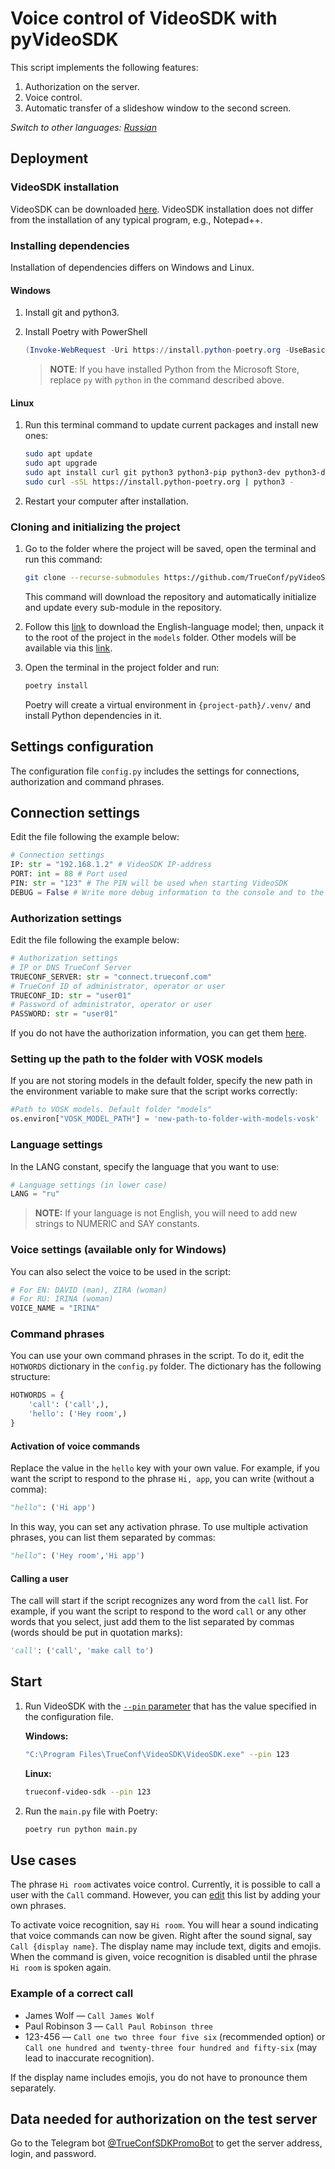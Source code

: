 # Voice control of VideoSDK  with pyVideoSDK

This script implements the following features:

1. Authorization on the server.
1. Voice control.
1. Automatic transfer of a slideshow window to the second screen.

*Switch to other languages: [Russian](README_RU.md)*

## Deployment

### VideoSDK installation

VideoSDK can be downloaded [here](https://github.com/TrueConf/pyVideoSDK/blob/main/download.md). VideoSDK installation does not differ from the installation of any typical program, e.g., Notepad++.

### Installing dependencies

Installation of dependencies differs on Windows and Linux.

#### Windows

1. Install git and python3.
1. Install Poetry with PowerShell

    ```powershell
    (Invoke-WebRequest -Uri https://install.python-poetry.org -UseBasicParsing).Content | py -
    ```

    >**NOTE**: If you have installed Python from the Microsoft Store, replace `py` with `python` in the command described above.

#### Linux

1. Run this terminal command to update current packages and install new ones:

    ```bash
    sudo apt update
    sudo apt upgrade
    sudo apt install curl git python3 python3-pip python3-dev python3-distutils festvox-ru festival-dev libportaudio2  
    sudo curl -sSL https://install.python-poetry.org | python3 -
    ```

1. Restart your computer after installation.

### Cloning and initializing the project

1. Go to the folder where the project will be saved, open the terminal and run this command:

    ```bash
    git clone --recurse-submodules https://github.com/TrueConf/pyVideoSDK-VoiceControl.git
    ```

    This command will download the repository and automatically initialize and update every sub-module in the repository.

1. Follow this [link](https://alphacephei.com/vosk/models/vosk-model-small-en-us-0.15.zip) to download the English-language model; then, unpack it to the root of the project in the `models` folder. Other models will be available via this [link](https://alphacephei.com/vosk/models).

1. Open the terminal in the project folder and run:

    ```bash
    poetry install
    ```

    Poetry will create a virtual environment in `{project-path}/.venv/` and install Python dependencies in it.

## Settings configuration

The configuration file `config.py` includes the settings for connections, authorization and command phrases.

## Connection settings

Edit the file following the example below:  

```python
# Connection settings
IP: str = "192.168.1.2" # VideoSDK IP-address
PORT: int = 88 # Port used
PIN: str = "123" # The PIN will be used when starting VideoSDK
DEBUG = False # Write more debug information to the console and to the log-file
```

### Authorization settings

Edit the file following the example below:

```python
# Authorization settings
# IP or DNS TrueConf Server
TRUECONF_SERVER: str = "connect.trueconf.com"
# TrueConf ID of administrator, operator or user
TRUECONF_ID: str = "user01"
# Password of administrator, operator or user
PASSWORD: str = "user01"
```

If you do not have the authorization information, you can get them [here](#data-needed-for-authorization-on-the-test-server).

### Setting up the path to the folder with VOSK models

If you are not storing models in the default folder, specify the new path in the environment variable to make sure that the script works correctly:

```python
#Path to VOSK models. Default folder "models"
os.environ["VOSK_MODEL_PATH"] = 'new-path-to-folder-with-models-vosk'
```

### Language settings

In the LANG constant, specify the language that you want to use:

```python
# Language settings (in lower case)
LANG = "ru" 
```

>**NOTE:** If your language is not English, you will need to add new strings to NUMERIC and SAY constants.

### Voice settings (available only for Windows)

You can also select the voice to be used in the script:

```python
# For EN: DAVID (man), ZIRA (woman)
# For RU: IRINA (woman) 
VOICE_NAME = "IRINA"
```

### Command phrases

You can use your own command phrases in the script. To do it, edit the `HOTWORDS` dictionary in the `config.py` folder. The dictionary has the following structure:

```python
HOTWORDS = {
    'call': ('call',),
    'hello': ('Hey room',)
}
```

#### Activation of voice commands

Replace the value in the  `hello` key  with your own value. For example, if you want the script to respond to the phrase `Hi, app`, you can write (without a comma):

```python
"hello": ('Hi app')
```

In this way, you can set any activation phrase. To use multiple activation phrases, you can list them separated by commas:

```python
"hello": ('Hey room','Hi app')
```

#### Calling a user

The call will start if the script recognizes any word from the `call` list. For example, if you want the script to respond to the word `call` or any other words that you select, just add them to the list separated by commas (words should be put in quotation marks):

```python
'call': ('call', 'make call to')
```

## Start

1. Run VideoSDK with the [`--pin` parameter](https://docs.trueconf.com/videosdk/en/introduction/commandline#pin) that has the value specified in the configuration file.

    **Windows:**

    ```bash
    "C:\Program Files\TrueConf\VideoSDK\VideoSDK.exe" --pin 123
    ```

    **Linux:**

    ```bash
    trueconf-video-sdk --pin 123
    ```

1. Run the `main.py` file with Poetry:

    ```bash
    poetry run python main.py
    ```

## Use cases

The phrase `Hi room` activates voice control. Currently, it is possible to call a user with the `Call` command. However, you can [edit](#command-phrases) this list by adding your own phrases.

To activate voice recognition, say `Hi room`. You will hear a sound indicating that voice commands can now be given. Right after the sound signal, say `Call {display name}`. The display name may include text, digits and emojis. When the command is given, voice recognition is disabled until the phrase `Hi room` is spoken again.

### Example of a correct call

* James Wolf — `Call James Wolf`
* Paul Robinson 3 — `Call Paul Robinson three`
* 123-456 — `Call one two three four five six` (recommended option) or `Call one hundred and twenty-three four hundred and fifty-six` (may lead to inaccurate recognition).

If the display name includes emojis, you do not have to pronounce them separately.  

## Data needed for authorization on the test server

Go to the Telegram bot [@TrueConfSDKPromoBot](https://t.me/TrueConfSDKPromoBot) to get the server address, login, and password.
